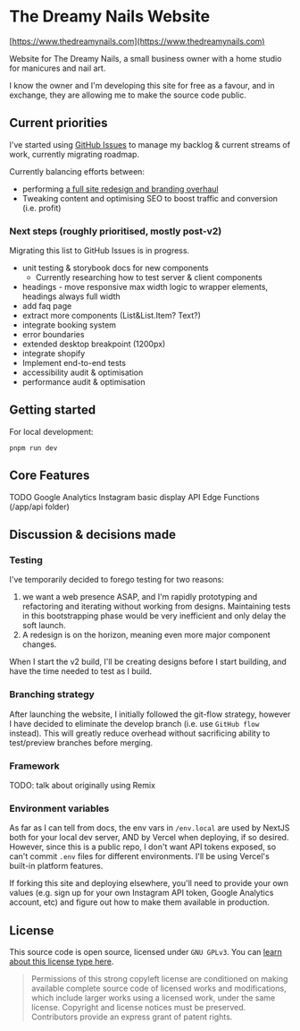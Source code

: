 # The Dreamy Nails Website

[https://www.thedreamynails.com](https://www.thedreamynails.com)

Website for The Dreamy Nails, a small business owner with a home studio for manicures and nail art.

I know the owner and I'm developing this site for free as a favour, and in exchange, they are allowing me to make the source code public.

## Current priorities

I've started using [GitHub Issues](/issues) to manage my backlog & current streams of work, currently migrating roadmap.

Currently balancing efforts between:
* performing [a full site redesign and branding overhaul](https://github.com/bootlegneurons/tdn-web-next/issues/11)
* Tweaking content and optimising SEO to boost traffic and conversion (i.e. profit)

### Next steps (roughly prioritised, mostly post-v2)

Migrating this list to GitHub Issues is in progress.

* unit testing & storybook docs for new components
  * Currently researching how to test server & client components
* headings - move responsive max width logic to wrapper elements, headings always full width
* add faq page
* extract more components (List&List.Item? Text?)
* integrate booking system
* error boundaries
* extended desktop breakpoint (1200px)
* integrate shopify
* Implement end-to-end tests
* accessibility audit & optimisation
* performance audit & optimisation

## Getting started

For local development:

```
pnpm run dev
```

## Core Features

TODO
Google Analytics
Instagram basic display API
Edge Functions (/app/api folder)

## Discussion & decisions made

### Testing

I've temporarily decided to forego testing for two reasons:
1. we want a web presence ASAP, and I'm rapidly prototyping and refactoring and iterating without working from designs. Maintaining tests in this bootstrapping phase would be very inefficient and only delay the soft launch.
2. A redesign is on the horizon, meaning even more major component changes.

When I start the v2 build, I'll be creating designs before I start building, and have the time needed to test as I build.

### Branching strategy

After launching the website, I initially followed the git-flow strategy, however I have decided to eliminate the develop branch (i.e. use `GitHub flow` instead). This will greatly reduce overhead without sacrificing ability to test/preview branches before merging.

### Framework

TODO: talk about originally using Remix 

### Environment variables

As far as I can tell from docs, the env vars in `/env.local` are used by NextJS both for your local dev server, AND by Vercel when deploying, if so desired. However, since this is a public repo, I don't want API tokens exposed, so can't commit `.env` files for different environments. I'll be using Vercel's built-in platform features.

If forking this site and deploying elsewhere, you'll need to provide your own values (e.g. sign up for your own Instagram API token, Google Analytics account, etc) and figure out how to make them available in production.

## License

This source code is open source, licensed under `GNU GPLv3`. You can [learn about this license type here](https://choosealicense.com/licenses/gpl-3.0/).

> Permissions of this strong copyleft license are conditioned on making available complete source code of licensed works and modifications, which include larger works using a licensed work, under the same license. Copyright and license notices must be preserved. Contributors provide an express grant of patent rights.